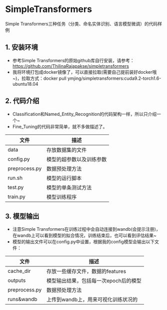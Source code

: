 # SimpleTransformers
Simple Transformers三种任务（分类、命名实体识别、语言模型微调）的代码样例

## 1. 安装环境
* 参考Simple Transformers的原始github库自行安装，请参考：<https://github.com/ThilinaRajapakse/simpletransformers>
* 我将环境打包成docker镜像了，可以直接拉取(需要自己提前装好docker哦~)，拉取方式：docker pull ymjing/simpletransformers:cuda9.2-torch1.6-ubuntu18.04

## 2. 代码介绍
* Classification和Named_Entity_Recognition的代码架构一样，所以只介绍一个~
* Fine_Tuning的代码非常简单，就不多做描述了。

|文件|描述|
|-|-|
|data|存放数据集的文件|
|config.py|模型的超参数以及训练参数|
|preprocess.py|数据预处理方法|
|run.sh|模型的运行脚本|
|test.py|模型的单条测试方法|
|train.py|模型训练程序|

## 3. 模型输出
* 注意Simple Transformers在训练过程中会自动连接到wandb(会提示注册)，在wandb上可以看到模型的拟合情况，训练结束后，也可以看到评估结果~
* 模型的输出文件可以在config.py中设置，根据我的config模型会输出以下文件：

|文件|描述|
|-|-|
|cache_dir|存放一些缓存文件，数据的features|
|outputs|模型输出结果，包括每一次epoch后的模型|
|preprocess.py|数据预处理方法|
|runs&wandb|上传到wandb上，用来可视化训练状况的|





